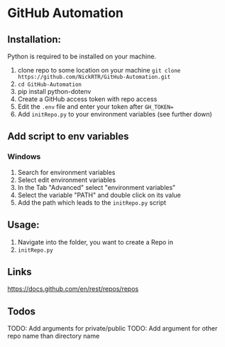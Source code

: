# GitHub Automation

## Installation:

Python is required to be installed on your machine.

1. clone repo to some location on your machine `git clone https://github.com/NickRTR/GitHub-Automation.git`
2. `cd GitHub-Automation`
3. pip install python-dotenv
3. Create a GitHub access token with repo access
4. Edit the `.env` file and enter your token after `GH_TOKEN=`
5. Add `initRepo.py` to your environment variables (see further down)

## Add script to env variables

### Windows
1. Search for environment variables
2. Select edit environment variables
3. In the Tab "Advanced" select "environment variables"
4. Select the variable "PATH" and double click on its value
4. Add the path which leads to the `initRepo.py` script

## Usage:

1. Navigate into the folder, you want to create a Repo in
1. `initRepo.py`

## Links

https://docs.github.com/en/rest/repos/repos


## Todos

TODO: Add arguments for private/public
TODO: Add argument for other repo name than directory name
